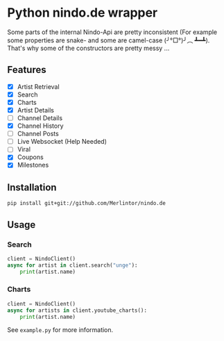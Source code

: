 # Python nindo.de wrapper

Some parts of the internal Nindo-Api are pretty inconsistent (For example some properties are snake- and some are camel-case (╯°□°)╯︵ ┻━┻).  
That's why some of the constructors are pretty messy ...

## Features

- [x] Artist Retrieval
- [x] Search
- [x] Charts
- [x] Artist Details
- [ ] Channel Details
- [x] Channel History
- [ ] Channel Posts
- [ ] Live Websocket (Help Needed)
- [ ] Viral
- [x] Coupons
- [x] Milestones

## Installation

```
pip install git+git://github.com/Merlintor/nindo.de
```

## Usage

### Search

```py
client = NindoClient()
async for artist in client.search("unge"):
    print(artist.name)
```

### Charts

```py
client = NindoClient()
async for artists in client.youtube_charts():
    print(artist.name)
```

See `example.py` for more information.